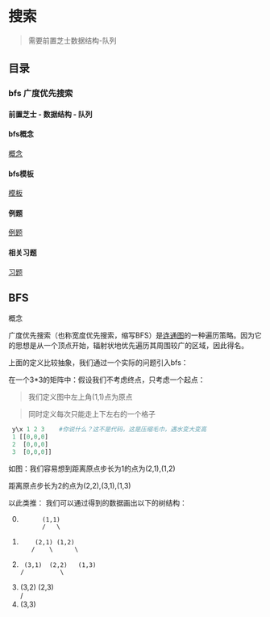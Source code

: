 # 搜索

> 需要前置芝士数据结构-队列

## 目录


### bfs 广度优先搜索

#### 前置芝士 - 数据结构 - 队列



#### bfs概念

[概念](#概念)

#### bfs模板

[模板](#模板)

#### 例题

[例题](#例题)

#### 相关习题

[习题](#习题)


## BFS

 <a name="概念">概念</a>

 广度优先搜索（也称宽度优先搜索，缩写BFS）是[连通图](#连通图)的一种遍历策略。因为它的思想是从一个顶点开始，辐射状地优先遍历其周围较广的区域，因此得名。

 上面的定义比较抽象，我们通过一个实际的问题引入bfs：

 在一个3*3的矩阵中：假设我们不考虑终点，只考虑一个起点：

 > 我们定义图中左上角(1,1)点为原点

 > 同时定义每次只能走上下左右的一个格子

```python
 y\x 1 2 3    #你说什么？这不是代码，这是压缩毛巾，遇水变大变高
 1 [[0,0,0]
 2  [0,0,0]
 3  [0,0,0]]
```

如图：我们容易想到距离原点步长为1的点为(2,1),(1,2)

距离原点步长为2的点为(2,2),(3,1),(1,3)

以此类推： 我们可以通过得到的数据画出以下的树结构：

0.           (1,1)
             /   \
1.         (2,1) (1,2)
          /    \      \
2.      (3,1)  (2,2)   (1,3) 
       /          \     
3.   (3,2)      (2,3)   
     /
4. (3,3)
